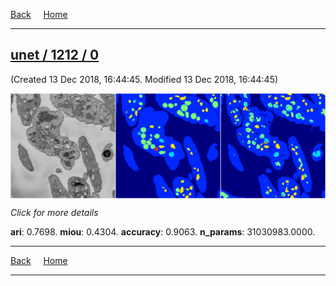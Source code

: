 
[Back](..)&nbsp;&nbsp;&nbsp;&nbsp;&nbsp;[Home](https://leapmanlab.github.io/snapshots)

---

<div class="summary"><a href="0"><h2>unet / 1212 / 0</h2></a><p>(Created 13 Dec 2018, 16:44:45. Modified 13 Dec 2018, 16:44:45)
</p><a href="0"><img src="0/media/summary.png" align="center"></a><p>
<i>Click for more details</i>
</p></div>

**ari**: 0.7698. **miou**: 0.4304. **accuracy**: 0.9063. **n_params**: 31030983.0000. 

---

[Back](..)&nbsp;&nbsp;&nbsp;&nbsp;&nbsp;[Home](https://leapmanlab.github.io/snapshots)

---